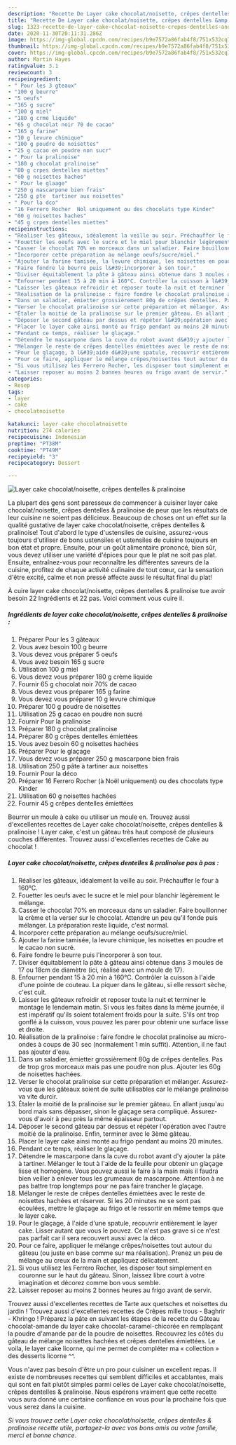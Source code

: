 ```yaml
---
description: "Recette De Layer cake chocolat/noisette, crêpes dentelles &amp;amp; pralinoise"
title: "Recette De Layer cake chocolat/noisette, crêpes dentelles &amp;amp; pralinoise"
slug: 1323-recette-de-layer-cake-chocolat-noisette-crepes-dentelles-and-amp-pralinoise
date: 2020-11-30T20:11:31.286Z
image: https://img-global.cpcdn.com/recipes/b9e7572a86fab4f8/751x532cq70/layer-cake-chocolatnoisette-crepes-dentelles-pralinoise-photo-principale-de-la-recette.jpg
thumbnail: https://img-global.cpcdn.com/recipes/b9e7572a86fab4f8/751x532cq70/layer-cake-chocolatnoisette-crepes-dentelles-pralinoise-photo-principale-de-la-recette.jpg
cover: https://img-global.cpcdn.com/recipes/b9e7572a86fab4f8/751x532cq70/layer-cake-chocolatnoisette-crepes-dentelles-pralinoise-photo-principale-de-la-recette.jpg
author: Martin Hayes
ratingvalue: 3.1
reviewcount: 3
recipeingredient:
- " Pour les 3 gteaux"
- "100 g beurre"
- "5 oeufs"
- "165 g sucre"
- "100 g miel"
- "180 g crme liquide"
- "65 g chocolat noir 70 de cacao"
- "165 g farine"
- "10 g levure chimique"
- "100 g poudre de noisettes"
- "25 g cacao en poudre non sucr"
- " Pour la pralinoise"
- "180 g chocolat pralinoise"
- "80 g crpes dentelles miettes"
- "60 g noisettes haches"
- " Pour le glaage"
- "250 g mascarpone bien frais"
- "250 g pte  tartiner aux noisettes"
- " Pour la dco"
- "16 Ferrero Rocher  Nol uniquement ou des chocolats type Kinder"
- "60 g noisettes haches"
- "45 g crpes dentelles miettes"
recipeinstructions:
- "Réaliser les gâteaux, idéalement la veille au soir. Préchauffer le four à 160°C."
- "Fouetter les oeufs avec le sucre et le miel pour blanchir légèrement le mélange."
- "Casser le chocolat 70% en morceaux dans un saladier. Faire bouillonner la crème et la verser sur le chocolat. Attendre un peu qu&#39;il fonde puis mélanger. La préparation reste liquide, c&#39;est normal."
- "Incorporer cette préparation au mélange oeufs/sucre/miel."
- "Ajouter la farine tamisée, la levure chimique, les noisettes en poudre et le cacao non sucré."
- "Faire fondre le beurre puis l&#39;incorporer à son tour."
- "Diviser équitablement la pâte à gâteau ainsi obtenue dans 3 moules de 17 ou 18cm de diamètre (ici, réalisé avec un moule de 17)."
- "Enfourner pendant 15 à 20 min à 160°C. Contrôler la cuisson à l&#39;aide d&#39;une pointe de couteau. La piquer dans le gâteau, si elle ressort sèche, c&#39;est cuit."
- "Laisser les gâteaux refroidir et reposer toute la nuit et terminer le montage le lendemain matin. Si vous les faites dans la même journée, il est impératif qu&#39;ils soient totalement froids pour la suite. S&#39;ils ont trop gonflé à la cuisson, vous pouvez les parer pour obtenir une surface lisse et droite."
- "Réalisation de la pralinoise : faire fondre le chocolat pralinoise au micro-ondes à coups de 30 sec (normalement 1 min suffit). Attention, il ne faut pas ajouter d&#39;eau."
- "Dans un saladier, émietter grossièrement 80g de crêpes dentelles. Pas de trop gros morceaux mais pas une poudre non plus. Ajouter les 60g de noisettes hachées."
- "Verser le chocolat pralinoise sur cette préparation et mélanger. Assurez-vous que les gâteaux soient de suite utilisables car le mélange pralinoise va vite durcir."
- "Étaler la moitié de la pralinoise sur le premier gâteau. En allant jusqu&#39;au bord mais sans dépasser, sinon le glaçage sera compliqué. Assurez-vous d&#39;avoir à peu près la même épaisseur partout."
- "Déposer le second gâteau par dessus et répéter l&#39;opération avec l&#39;autre moitié de la pralinoise. Enfin, terminer avec le 3ème gâteau."
- "Placer le layer cake ainsi monté au frigo pendant au moins 20 minutes."
- "Pendant ce temps, réaliser le glaçage."
- "Détendre le mascarpone dans la cuve du robot avant d&#39;y ajouter la pâte à tartiner. Mélanger le tout à l&#39;aide de la feuille pour obtenir un glaçage lisse et homogène. Vous pouvez aussi le faire à la main mais il faudra bien veiller à enlever tous les grumeaux de mascarpone. Attention à ne pas battre trop longtemps pour ne pas faire trancher le glaçage."
- "Mélanger le reste de crêpes dentelles émiettées avec le reste de noisettes hachées et réserver. Si les 20 minutes ne se sont pas écoulées, mettre le glaçage au frigo et le ressortir en même temps que le layer cake."
- "Pour le glaçage, à l&#39;aide d&#39;une spatule, recouvrir entièrement le layer cake. Lisser autant que vous le pouvez. Ce n&#39;est pas grave si ce n&#39;est pas parfait car il sera recouvert aussi avec la déco."
- "Pour ce faire, appliquer le mélange crêpes/noisettes tout autour du gâteau (ou juste en base comme sur ma réalisation). Prenez un peu de mélange au creux de la main et appliquez délicatement."
- "Si vous utilisez les Ferrero Rocher, les disposer tout simplement en couronne sur le haut du gâteau. Sinon, laissez libre court à votre imagination et décorez comme bon vous semble."
- "Laisser reposer au moins 2 bonnes heures au frigo avant de servir."
categories:
- Resep
tags:
- layer
- cake
- chocolatnoisette

katakunci: layer cake chocolatnoisette 
nutrition: 274 calories
recipecuisine: Indonesian
preptime: "PT38M"
cooktime: "PT49M"
recipeyield: "3"
recipecategory: Dessert

---
```



![Layer cake chocolat/noisette, crêpes dentelles &amp; pralinoise](https://img-global.cpcdn.com/recipes/b9e7572a86fab4f8/751x532cq70/layer-cake-chocolatnoisette-crepes-dentelles-pralinoise-photo-principale-de-la-recette.jpg)

La plupart des gens sont paresseux de commencer à cuisiner layer cake chocolat/noisette, crêpes dentelles &amp; pralinoise de peur que les résultats de leur cuisine ne soient pas délicieux. Beaucoup de choses ont un effet sur la qualité gustative de layer cake chocolat/noisette, crêpes dentelles &amp; pralinoise! Tout d'abord le type d'ustensiles de cuisine, assurez-vous toujours d'utiliser de bons ustensiles et ustensiles de cuisine toujours en bon état et propre. Ensuite, pour un goût alimentaire prononcé, bien sûr, vous devez utiliser une variété d'épices pour que le plat ne soit pas plat. Ensuite, entraînez-vous pour reconnaître les différentes saveurs de la cuisine, profitez de chaque activité culinaire de tout cœur, car la sensation d'être excité, calme et non pressé affecte aussi le résultat final du plat!

<!--inarticleads1-->

À cuire layer cake chocolat/noisette, crêpes dentelles &amp; pralinoise tue avoir besoin 22 Ingrédients et 22 pas. Voici comment vous cuire il.

##### Ingrédients de layer cake chocolat/noisette, crêpes dentelles &amp; pralinoise :

1. Préparer  Pour les 3 gâteaux
1. Vous avez besoin 100 g beurre
1. Vous devez vous préparer 5 oeufs
1. Vous avez besoin 165 g sucre
1. Utilisation 100 g miel
1. Vous devez vous préparer 180 g crème liquide
1. Fournir 65 g chocolat noir 70% de cacao
1. Vous devez vous préparer 165 g farine
1. Vous devez vous préparer 10 g levure chimique
1. Préparer 100 g poudre de noisettes
1. Utilisation 25 g cacao en poudre non sucré
1. Fournir  Pour la pralinoise
1. Préparer 180 g chocolat pralinoise
1. Préparer 80 g crêpes dentelles émiettées
1. Vous avez besoin 60 g noisettes hachées
1. Préparer  Pour le glaçage
1. Vous devez vous préparer 250 g mascarpone bien frais
1. Utilisation 250 g pâte à tartiner aux noisettes
1. Fournir  Pour la déco
1. Préparer 16 Ferrero Rocher (à Noël uniquement) ou des chocolats type Kinder
1. Utilisation 60 g noisettes hachées
1. Fournir 45 g crêpes dentelles émiettées


Beurrer un moule à cake ou utiliser un moule en. Trouvez aussi d&#39;excellentes recettes de Layer cake chocolat/noisette, crêpes dentelles &amp; pralinoise ! Layer cake, c&#39;est un gâteau très haut composé de plusieurs couches différentes. Trouvez aussi d&#39;excellentes recettes de Cake au chocolat ! 

<!--inarticleads2-->

##### Layer cake chocolat/noisette, crêpes dentelles &amp; pralinoise pas à pas :

1. Réaliser les gâteaux, idéalement la veille au soir. Préchauffer le four à 160°C.
1. Fouetter les oeufs avec le sucre et le miel pour blanchir légèrement le mélange.
1. Casser le chocolat 70% en morceaux dans un saladier. Faire bouillonner la crème et la verser sur le chocolat. Attendre un peu qu&#39;il fonde puis mélanger. La préparation reste liquide, c&#39;est normal.
1. Incorporer cette préparation au mélange oeufs/sucre/miel.
1. Ajouter la farine tamisée, la levure chimique, les noisettes en poudre et le cacao non sucré.
1. Faire fondre le beurre puis l&#39;incorporer à son tour.
1. Diviser équitablement la pâte à gâteau ainsi obtenue dans 3 moules de 17 ou 18cm de diamètre (ici, réalisé avec un moule de 17).
1. Enfourner pendant 15 à 20 min à 160°C. Contrôler la cuisson à l&#39;aide d&#39;une pointe de couteau. La piquer dans le gâteau, si elle ressort sèche, c&#39;est cuit.
1. Laisser les gâteaux refroidir et reposer toute la nuit et terminer le montage le lendemain matin. Si vous les faites dans la même journée, il est impératif qu&#39;ils soient totalement froids pour la suite. S&#39;ils ont trop gonflé à la cuisson, vous pouvez les parer pour obtenir une surface lisse et droite.
1. Réalisation de la pralinoise : faire fondre le chocolat pralinoise au micro-ondes à coups de 30 sec (normalement 1 min suffit). Attention, il ne faut pas ajouter d&#39;eau.
1. Dans un saladier, émietter grossièrement 80g de crêpes dentelles. Pas de trop gros morceaux mais pas une poudre non plus. Ajouter les 60g de noisettes hachées.
1. Verser le chocolat pralinoise sur cette préparation et mélanger. Assurez-vous que les gâteaux soient de suite utilisables car le mélange pralinoise va vite durcir.
1. Étaler la moitié de la pralinoise sur le premier gâteau. En allant jusqu&#39;au bord mais sans dépasser, sinon le glaçage sera compliqué. Assurez-vous d&#39;avoir à peu près la même épaisseur partout.
1. Déposer le second gâteau par dessus et répéter l&#39;opération avec l&#39;autre moitié de la pralinoise. Enfin, terminer avec le 3ème gâteau.
1. Placer le layer cake ainsi monté au frigo pendant au moins 20 minutes.
1. Pendant ce temps, réaliser le glaçage.
1. Détendre le mascarpone dans la cuve du robot avant d&#39;y ajouter la pâte à tartiner. Mélanger le tout à l&#39;aide de la feuille pour obtenir un glaçage lisse et homogène. Vous pouvez aussi le faire à la main mais il faudra bien veiller à enlever tous les grumeaux de mascarpone. Attention à ne pas battre trop longtemps pour ne pas faire trancher le glaçage.
1. Mélanger le reste de crêpes dentelles émiettées avec le reste de noisettes hachées et réserver. Si les 20 minutes ne se sont pas écoulées, mettre le glaçage au frigo et le ressortir en même temps que le layer cake.
1. Pour le glaçage, à l&#39;aide d&#39;une spatule, recouvrir entièrement le layer cake. Lisser autant que vous le pouvez. Ce n&#39;est pas grave si ce n&#39;est pas parfait car il sera recouvert aussi avec la déco.
1. Pour ce faire, appliquer le mélange crêpes/noisettes tout autour du gâteau (ou juste en base comme sur ma réalisation). Prenez un peu de mélange au creux de la main et appliquez délicatement.
1. Si vous utilisez les Ferrero Rocher, les disposer tout simplement en couronne sur le haut du gâteau. Sinon, laissez libre court à votre imagination et décorez comme bon vous semble.
1. Laisser reposer au moins 2 bonnes heures au frigo avant de servir.


Trouvez aussi d&#39;excellentes recettes de Tarte aux quetsches et noisettes du jardin ! Trouvez aussi d&#39;excellentes recettes de Crêpes mille trous - Baghrir - Khringo ! Préparez la pâte en suivant les étapes de la recette du Gâteau chocolat-amande du layer cake chocolat-caramel-chicorée en remplaçant la poudre d&#39;amande par de la poudre de noisettes. Recouvrez les côtés du gâteau de mélange noisettes hachées et crêpes dentelles émiettées. Le voila, le layer cake licorne, qui me permet de compléter ma « collection » des desserts licorne ^^. 

<!--inarticleads1-->

<p>
Vous n'avez pas besoin d'être un pro pour cuisiner un excellent repas. Il existe de nombreuses recettes qui semblent difficiles et accablantes, mais qui sont en fait plutôt simples parmi celles de Layer cake chocolat/noisette, crêpes dentelles &amp; pralinoise. Nous espérons vraiment que cette recette vous aura donné une certaine confiance en vous pour la prochaine fois que vous serez dans la cuisine.
</p>

<p>
<i>Si vous trouvez cette Layer cake chocolat/noisette, crêpes dentelles &amp; pralinoise recette utile, partagez-la avec vos bons amis ou votre famille, merci et bonne chance.</i>
</p>
